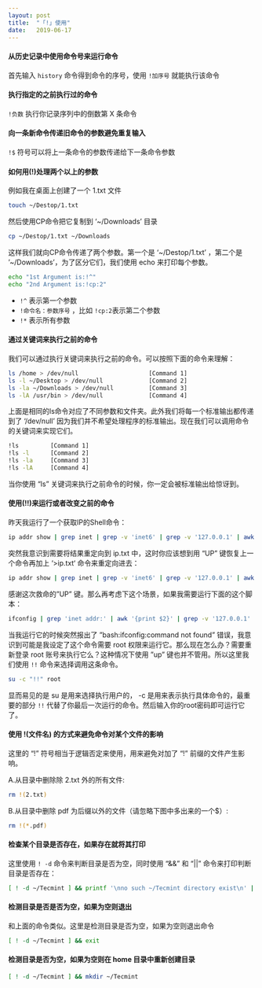 ```yaml
---
layout: post
title:  "「!」使用"
date:   2019-06-17
---
```


#### 从历史记录中使用命令号来运行命令

首先输入 `history` 命令得到命令的序号，使用 `!加序号` 就能执行该命令

#### 执行指定的之前执行过的命令

`!负数` 执行你记录序列中的倒数第 X 条命令

#### 向一条新命令传递旧命令的参数避免重复输入

`!$` 符号可以将上一条命令的参数传递给下一条命令参数

#### 如何用(!)处理两个以上的参数

例如我在桌面上创建了一个 1.txt 文件

```sh
touch ~/Destop/1.txt
```

然后使用CP命令把它复制到 ‘~/Downloads’ 目录

```sh
cp ~/Destop/1.txt ~/Downloads
```

这样我们就向CP命令传递了两个参数。第一个是 ‘~/Destop/1.txt’ ，第二个是 ’~/Downloads’，为了区分它们，我们使用 echo 来打印每个参数。

```sh
echo "1st Argument is:!^"
echo "2nd Argument is:!cp:2"
```

- `!^` 表示第一个参数
- `!命令名：参数序号` ，比如 `!cp:2`表示第二个参数
- `!*` 表示所有参数

#### 通过关键词来执行之前的命令

我们可以通过执行关键词来执行之前的命令。可以按照下面的命令来理解：

```sh
ls /home > /dev/null                    [Command 1]
ls -l ~/Desktop > /dev/null             [Command 2]
ls -la ~/Downloads > /dev/null          [Command 3]
ls -lA /usr/bin > /dev/null             [Command 4]
```

上面是相同的ls命令对应了不同参数和文件夹。此外我们将每一个标准输出都传递到了 ‘/dev/null’ 因为我们并不希望处理程序的标准输出。现在我们可以调用命令的关键词来实现它们。

```sh
!ls         [Command 1]
!ls -l      [Command 2]
!ls -la     [Command 3]
!ls -lA     [Command 4]
```

当你使用 “ls” 关键词来执行之前命令的时候，你一定会被标准输出给惊讶到。

#### 使用(!!)来运行或者改变之前的命令

昨天我运行了一个获取IP的Shell命令：

```sh
ip addr show | grep inet | grep -v 'inet6' | grep -v '127.0.0.1' | awk '{print $2}' | cut -f 1 -d/
```

突然我意识到需要将结果重定向到 ip.txt 中，这时你应该想到用 “UP” 键恢复上一个命令再加上 ‘>ip.txt‘ 命令来重定向进去：

```sh
ip addr show | grep inet | grep -v 'inet6' | grep -v '127.0.0.1' | awk '{print $2}' | cut -f1 -d/ > ip.txt
```

感谢这次救命的”UP” 键。那么再考虑下这个场景，如果我需要运行下面的这个脚本：

```sh
ifconfig | grep 'inet addr:' | awk '{print $2}' | grep -v '127.0.0.1' | cut -f2 -d:
```

当我运行它的时候突然报出了 ”bash:ifconfig:command not found” 错误，我意识到可能是我设定了这个命令需要 root 权限来运行它。那么现在怎么办？需要重新登录 root 账号来执行它么？这种情况下使用 ”up” 键也并不管用。所以这里我们使用 `!!` 命令来选择调用这条命令。

```sh
su -c "!!" root
```

显而易见的是 su 是用来选择执行用户的， -c 是用来表示执行具体命令的，最重要的部分 `!!` 代替了你最后一次运行的命令。然后输入你的root密码即可运行它了。

#### 使用 !(文件名) 的方式来避免命令对某个文件的影响

这里的 “!” 符号相当于逻辑否定来使用，用来避免对加了 “!” 前缀的文件产生影响。

A.从目录中删除除 2.txt 外的所有文件:

```sh
rm !(2.txt)
```

B.从目录中删除 pdf 为后缀以外的文件（请忽略下图中多出来的一个$）:

```sh
rm !(*.pdf)
```

#### 检查某个目录是否存在，如果存在就将其打印

这里使用 `! -d`  命令来判断目录是否为空，同时使用 “&&” 和 “||” 命令来打印判断目录是否存在：

```sh
[ ! -d ~/Tecmint ] && printf '\nno such ~/Tecmint directory exist\n' || printf '\n~/Tecmint directory exist\n'
```

#### 检测目录是否是否为空，如果为空则退出

和上面的命令类似。这里是检测目录是否为空，如果为空则退出命令

```sh
[ ! -d ~/Tecmint ] && exit
```


#### 检测目录是否为空，如果为空则在 home 目录中重新创建目录

```sh
[ ! -d ~/Tecmint ] && mkdir ~/Tecmint
```

